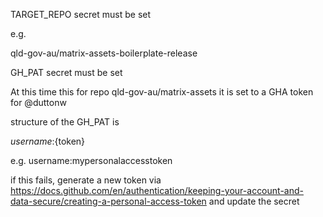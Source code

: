 
TARGET_REPO secret must be set

e.g.

qld-gov-au/matrix-assets-boilerplate-release

GH_PAT secret must be set

At this time this for repo qld-gov-au/matrix-assets it is set to a GHA token for @duttonw

structure of the GH_PAT is

${username}:${token} 

e.g. username:mypersonalaccesstoken

if this fails, generate a new token via 
https://docs.github.com/en/authentication/keeping-your-account-and-data-secure/creating-a-personal-access-token
and update the secret